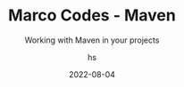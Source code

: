 ---
date: 2022-08-04
title: Marco Codes - Maven
technologies: [maven]
topics: [build]
author: hs
subtitle: Working with Maven in your projects
thumbnail: ./thumbnail.png
tutorialItems:
  - /tutorials/marco-codes-maven/introduction/
  - /tutorials/marco-codes-maven/installing-maven/
  - /tutorials/marco-codes-maven/maven-wrapper/
  - /tutorials/marco-codes-maven/pom-xml/
  - /tutorials/marco-codes-maven/intellij-and-maven/
  - /tutorials/marco-codes-maven/maven-commands/
  - /tutorials/marco-codes-maven/maven-repositories/
  - /tutorials/marco-codes-maven/multi-module-projects/
---